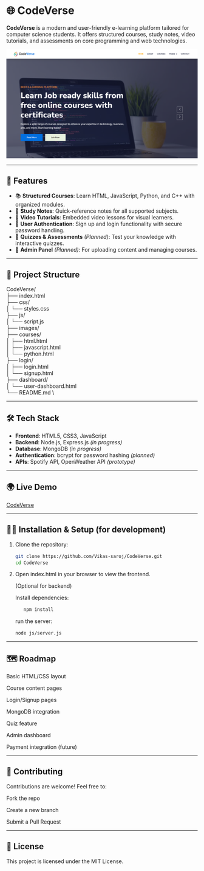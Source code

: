 # 🌐 CodeVerse

**CodeVerse** is a modern and user-friendly e-learning platform tailored for computer science students. It offers structured courses, study notes, video tutorials, and assessments on core programming and web technologies.

![CodeVerse Banner](preview.png) 

---

## 🚀 Features

- 📚 **Structured Courses**: Learn HTML, JavaScript, Python, and C++ with organized modules.
- 📝 **Study Notes**: Quick-reference notes for all supported subjects.
- 🎥 **Video Tutorials**: Embedded video lessons for visual learners.
- 🔐 **User Authentication**: Sign up and login functionality with secure password handling.
- 🧠 **Quizzes & Assessments** *(Planned)*: Test your knowledge with interactive quizzes.
- 🧾 **Admin Panel** *(Planned)*: For uploading content and managing courses.

---

## 📁 Project Structure
   CodeVerse/ \
   ├── index.html \
   ├── css/ \
   │ └── styles.css \
   ├── js/ \
   │ └── script.js \
   ├── images/ \
   ├── courses/ \
   │ ├── html.html \
   │ ├── javascript.html \
   │ └── python.html \
   ├── login/ \
   │ ├── login.html \
   │ └── signup.html \
   ├── dashboard/ \
   │ └── user-dashboard.html \
   └── README.md \

---

## 🛠️ Tech Stack

- **Frontend**: HTML5, CSS3, JavaScript
- **Backend**: Node.js, Express.js *(in progress)*
- **Database**: MongoDB *(in progress)*
- **Authentication**: bcrypt for password hashing *(planned)*
- **APIs**: Spotify API, OpenWeather API *(prototype)*

---

## 🌍 Live Demo

[CodeVerse](https://vikas-saroj.github.io/CodeVerse/)  


---

## 🧑‍💻 Installation & Setup (for development)

1. Clone the repository:
   ```bash
   git clone https://github.com/Vikas-saroj/CodeVerse.git
   cd CodeVerse
   ```
2. Open index.html in your browser to view the frontend.

   (Optional for backend)
   
   Install dependencies:
   ```bash 
      npm install
   ```
   run the server:
   ```bash
   node js/server.js
   ```

---

## 🗺️ Roadmap
 Basic HTML/CSS layout

 Course content pages

 Login/Signup pages

 MongoDB integration

 Quiz feature

 Admin dashboard

 Payment integration (future)
 
---

## 🤝 Contributing
Contributions are welcome! Feel free to:

Fork the repo

Create a new branch

Submit a Pull Request

---

## 📄 License

This project is licensed under the MIT License.
